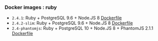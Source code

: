 ### Docker images : ruby

- `2.4.1`: Ruby + PostgreSQL 9.6 + Node.JS 8 [Dockerfile](https://github.com/merifri/docker-ruby/blob/master/2.4.1/Dockerfile)
- `2.4.2-slim`: Ruby + PostgreSQL 9.6 + Node.JS 8 [Dockerfile](https://github.com/merifri/docker-ruby/blob/master/2.4.2/Dockerfile)
- `2.4-phantomjs`: Ruby + PostgreSQL 10 + Node.JS 8 + PhantomJS 2.1.1 [Dockerfile](https://github.com/merifri/docker-ruby/blob/master/2.4-phantomjs/Dockerfile)
